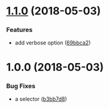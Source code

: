 <a name="1.1.0"></a>
# [1.1.0](https://github.com/sugarshin/qiiu/compare/v1.0.0...v1.1.0) (2018-05-03)


### Features

* add verbose option ([69bbca2](https://github.com/sugarshin/qiiu/commit/69bbca2))

<a name="1.0.0"></a>
# 1.0.0 (2018-05-03)


### Bug Fixes

* a selector ([b3bb7d8](https://github.com/sugarshin/qiiu/commit/b3bb7d8))

